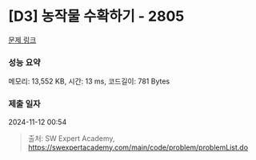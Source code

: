 # [D3] 농작물 수확하기 - 2805 

[문제 링크](https://swexpertacademy.com/main/code/problem/problemDetail.do?contestProbId=AV7GLXqKAWYDFAXB) 

### 성능 요약

메모리: 13,552 KB, 시간: 13 ms, 코드길이: 781 Bytes

### 제출 일자

2024-11-12 00:54



> 출처: SW Expert Academy, https://swexpertacademy.com/main/code/problem/problemList.do